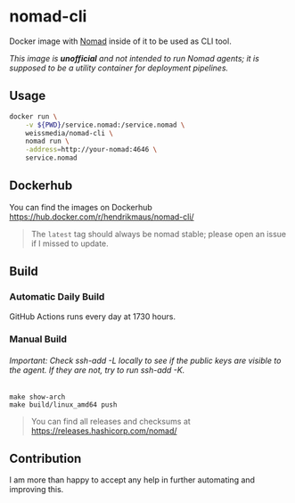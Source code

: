# nomad-cli
Docker image with [Nomad](https://github.com/hashicorp/nomad) inside of it to be used as CLI tool.

*This image is **unofficial** and not intended to run Nomad agents; it is supposed to be a utility container for deployment pipelines.*

## Usage

```bash
docker run \
    -v ${PWD}/service.nomad:/service.nomad \
    weissmedia/nomad-cli \
    nomad run \
    -address=http://your-nomad:4646 \
    service.nomad
```

## Dockerhub
You can find the images on Dockerhub https://hub.docker.com/r/hendrikmaus/nomad-cli/

> The `latest` tag should always be nomad stable; please open an issue if I missed to update.

## Build

### Automatic Daily Build
GitHub Actions runs every day at 1730 hours.

### Manual Build
###### Important: Check ssh-add -L locally to see if the public keys are visible to the agent. If they are not, try to run ssh-add -K.

```make
make show-arch
make build/linux_amd64 push
```

> You can find all releases and checksums at https://releases.hashicorp.com/nomad/

## Contribution

I am more than happy to accept any help in further automating and improving this.
